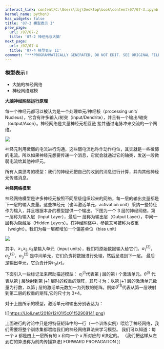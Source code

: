 ```yaml
---
interact_link: content/C:\Users\lbj\Desktop\book\content\07/07-3.ipynb
kernel_name: python3
has_widgets: false
title: '07-3 模型表示 I'
prev_page:
  url: /07/07-2
  title: '07-2 神经元与大脑'
next_page:
  url: /07/07-4
  title: '07-4 模型表示 II'
comment: "***PROGRAMMATICALLY GENERATED, DO NOT EDIT. SEE ORIGINAL FILES IN /content***"
---
```


### 模型表示 I


+ 大脑的神经网络
+ 神经网络建模

**大脑神经网络运行原理**


每一个神经元都可以被认为是一个处理单元/神经核（processing unit/ Nucleus），它含有许多输入/树突（input/Dendrite），并且有一个输出/轴突（output/Axon）。神经网络是大量神经元相互链
接并通过电脉冲来交流的一个网络。

![](https://i.loli.net/2018/12/01/5c01f1c180e39.png)
 
神经元利用微弱的电流进行沟通。这些弱电流也称作动作电位，其实就是一些微弱的电流。所以如果神经元想要传递一个消息，它就会就通过它的轴突，发送一段微弱电流给其他神经元。 

所有人类思考的模型：我们的神经元把自己的收到的消息进行计算，并向其他神经元传递消息。 

**神经网络模型** 

神经网络模型是许多神经元按照不同层级组织起来的网络，每一层的输出变量都是下一层的输入变量。这些神经元（也叫激活单元，activation unit）采纳一些特征作为输入，并且根据本身的模型提供一个输出。下图为一个 3 层的神经网络，第一层称为输入层（Input Layer），最后一
层称为输出层（Output Layer），中间一层称为隐藏层（Hidden Layers）。在神经网络中，参数又可被称为权重（weight）。我们为每一层都增加一个偏差单位（bias unit）

![](https://i.loli.net/2018/12/01/5c01f2d2b8ac5.png)

其中，$x_1$,$x_2$,$x_3$是输入单元（input units），我们将原始数据输入给它们。$a^{(2)}_1$，$a^{(2)}_2$，$a^{(2)}_3$ 
是中间单元，它们负责将数据进行处理，然后呈递到下一层。 最后是输出单元，它负责计算$h_\theta(x)$。

下面引入一些标记法来帮助描述模型： 
$a^{(j)}_i$代表第 j 层的第 i 个激活单元。$\theta^{(j)}$
代表从第 j 层映射到第 j+1 层时的权重的矩阵，其尺寸为：以第 j+1 层的激活单元数量为行数，以第 j 层的激活单元数加一为列数的矩阵。例如$\theta^{(1)}$代表从第一层映射到第二层的权重的矩阵,它的尺寸为 3*4。 

对于上图所示的模型，激活单元和输出分别表达为： 

![]https://i.loli.net/2018/12/01/5c01f52908141.png)

上面进行的讨论中只是将特征矩阵中的一行（一个训练实例）喂给了神经网络，我们需要将整个训练集都喂给我们的神经网络算法来学习模型。 
我们可以知道：每一个 a 都是由上一层所有的 x 和每一个 x 所对应的 $\theta$决定的。 
（我们把这样从左到右的算法称为前向传播算法( FORWARD PROPAGATION )）  
